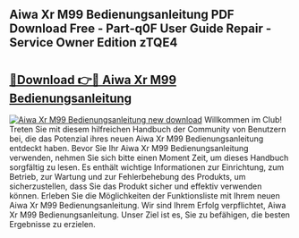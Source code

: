 ## Aiwa Xr M99 Bedienungsanleitung PDF Download Free - Part-q0F User Guide Repair - Service Owner Edition zTQE4

# <h2><a href="http://df08kww.blite.top/?on=Aiwa+Xr+M99+Bedienungsanleitung">🔗Download 👉🔴 Aiwa Xr M99 Bedienungsanleitung</a></h2>

[![Aiwa Xr M99 Bedienungsanleitung new download](https://i.imgur.com/lujVjoI.png)](http://df08kww.blite.top/?on=Aiwa+Xr+M99+Bedienungsanleitung)
Willkommen im Club! Treten Sie mit diesem hilfreichen Handbuch der Community von Benutzern bei, die das Potenzial ihres neuen Aiwa Xr M99 Bedienungsanleitung entdeckt haben. Bevor Sie Ihr Aiwa Xr M99 Bedienungsanleitung verwenden, nehmen Sie sich bitte einen Moment Zeit, um dieses Handbuch sorgfältig zu lesen. Es enthält wichtige Informationen zur Einrichtung, zum Betrieb, zur Wartung und zur Fehlerbehebung des Produkts, um sicherzustellen, dass Sie das Produkt sicher und effektiv verwenden können. Erleben Sie die Möglichkeiten der Funktionsliste mit Ihrem neuen Aiwa Xr M99 Bedienungsanleitung. Wir sind Ihrem Erfolg verpflichtet, Aiwa Xr M99 Bedienungsanleitung. Unser Ziel ist es, Sie zu befähigen, die besten Ergebnisse zu erzielen.
